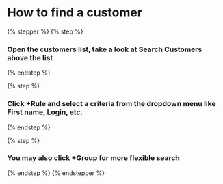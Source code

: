 # How to find a customer

{% stepper %}
{% step %}
### Open the customers list, take a look at Search Customers above the list


{% endstep %}

{% step %}
### Click +Rule and select a criteria from the dropdown menu like First name, Login, etc.


{% endstep %}

{% step %}
### You may also click +Group for more flexible search


{% endstep %}
{% endstepper %}

